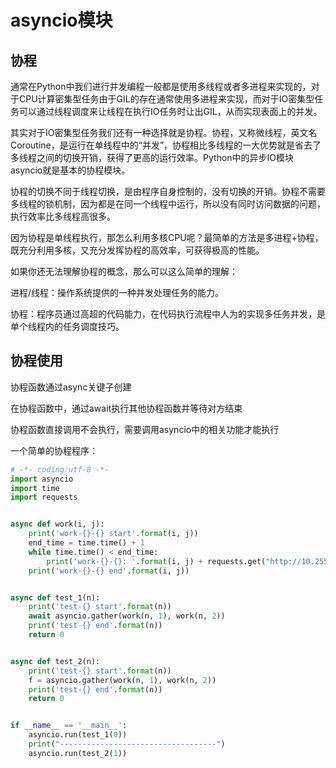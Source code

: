 # asyncio模块

## 协程

通常在Python中我们进行并发编程一般都是使用多线程或者多进程来实现的，对于CPU计算密集型任务由于GIL的存在通常使用多进程来实现，而对于IO密集型任务可以通过线程调度来让线程在执行IO任务时让出GIL，从而实现表面上的并发。

其实对于IO密集型任务我们还有一种选择就是协程。协程，又称微线程，英文名Coroutine，是运行在单线程中的“并发”，协程相比多线程的一大优势就是省去了多线程之间的切换开销，获得了更高的运行效率。Python中的异步IO模块asyncio就是基本的协程模块。

协程的切换不同于线程切换，是由程序自身控制的，没有切换的开销。协程不需要多线程的锁机制，因为都是在同一个线程中运行，所以没有同时访问数据的问题，执行效率比多线程高很多。

因为协程是单线程执行，那怎么利用多核CPU呢？最简单的方法是多进程+协程，既充分利用多核，又充分发挥协程的高效率，可获得极高的性能。

如果你还无法理解协程的概念，那么可以这么简单的理解：

进程/线程：操作系统提供的一种并发处理任务的能力。

协程：程序员通过高超的代码能力，在代码执行流程中人为的实现多任务并发，是单个线程内的任务调度技巧。

## 协程使用

协程函数通过async关键子创建

在协程函数中，通过await执行其他协程函数并等待对方结束

协程函数直接调用不会执行，需要调用asyncio中的相关功能才能执行

一个简单的协程程序：

```python
# -*- coding:utf-8 -*-
import asyncio
import time
import requests


async def work(i, j):
    print('work-{}-{} start'.format(i, j))
    end_time = time.time() + 1
    while time.time() < end_time:
        print('work-{}-{}: '.format(i, j) + requests.get("http://10.255.175.224/test").text)
    print('work-{}-{} end'.format(i, j))


async def test_1(n):
    print('test-{} start'.format(n))
    await asyncio.gather(work(n, 1), work(n, 2))
    print('test-{} end'.format(n))
    return 0


async def test_2(n):
    print('test-{} start'.format(n))
    f = asyncio.gather(work(n, 1), work(n, 2))
    print('test-{} end'.format(n))
    return 0


if __name__ == '__main__':
    asyncio.run(test_1(0))
    print("-----------------------------------")
    asyncio.run(test_2(1))

```
